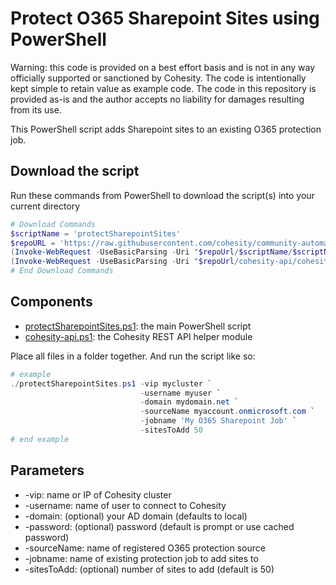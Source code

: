 # Protect O365 Sharepoint Sites using PowerShell

Warning: this code is provided on a best effort basis and is not in any way officially supported or sanctioned by Cohesity. The code is intentionally kept simple to retain value as example code. The code in this repository is provided as-is and the author accepts no liability for damages resulting from its use.

This PowerShell script adds Sharepoint sites to an existing O365 protection job.

## Download the script

Run these commands from PowerShell to download the script(s) into your current directory

```powershell
# Download Commands
$scriptName = 'protectSharepointSites'
$repoURL = 'https://raw.githubusercontent.com/cohesity/community-automation-samples/main/powershell'
(Invoke-WebRequest -UseBasicParsing -Uri "$repoUrl/$scriptName/$scriptName.ps1").content | Out-File "$scriptName.ps1"; (Get-Content "$scriptName.ps1") | Set-Content "$scriptName.ps1"
(Invoke-WebRequest -UseBasicParsing -Uri "$repoUrl/cohesity-api/cohesity-api.ps1").content | Out-File cohesity-api.ps1; (Get-Content cohesity-api.ps1) | Set-Content cohesity-api.ps1
# End Download Commands
```

## Components

* [protectSharepointSites.ps1](https://raw.githubusercontent.com/cohesity/community-automation-samples/main/powershell/protectSharepointSites/protectSharepointSites.ps1): the main PowerShell script
* [cohesity-api.ps1](https://raw.githubusercontent.com/cohesity/community-automation-samples/main/powershell/cohesity-api/cohesity-api.ps1): the Cohesity REST API helper module

Place all files in a folder together. And run the script like so:

```powershell
# example
./protectSharepointSites.ps1 -vip mycluster `
                             -username myuser `
                             -domain mydomain.net `
                             -sourceName myaccount.onmicrosoft.com `
                             -jobname 'My O365 Sharepoint Job' `
                             -sitesToAdd 50
# end example
```

## Parameters

* -vip: name or IP of Cohesity cluster
* -username: name of user to connect to Cohesity
* -domain: (optional) your AD domain (defaults to local)
* -password: (optional) password (default is prompt or use cached password)
* -sourceName: name of registered O365 protection source
* -jobname: name of existing protection job to add sites to
* -sitesToAdd: (optional) number of sites to add (default is 50)
